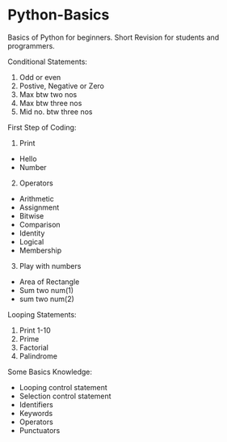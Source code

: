 # Python-Basics
Basics of Python for beginners.
Short Revision for students and programmers.

Conditional Statements:
01. Odd or even
02. Postive, Negative or Zero
03. Max btw two nos
04. Max btw three nos
05. Mid no. btw three nos

First Step of Coding:
01. Print
   - Hello
   - Number
    
02. Operators
   - Arithmetic
   - Assignment
   - Bitwise
   - Comparison
   - Identity
   - Logical
   - Membership
    
03. Play with numbers
   - Area of Rectangle
   - Sum two num(1)
   - sum two num(2)

Looping Statements:
01. Print 1-10
02. Prime
03. Factorial
04. Palindrome

Some Basics Knowledge:
- Looping control statement
- Selection control statement
- Identifiers
- Keywords
- Operators
- Punctuators

